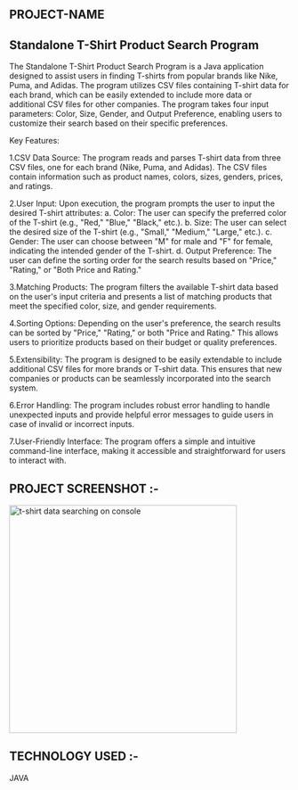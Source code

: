 PROJECT-NAME
-------------
Standalone T-Shirt Product Search Program
------------------------------------------

The Standalone T-Shirt Product Search Program is a Java application designed to assist users in finding T-shirts from popular brands like Nike, Puma, and Adidas. The program utilizes CSV files containing T-shirt data for each brand, which can be easily extended to include more data or additional CSV files for other companies. The program takes four input parameters: Color, Size, Gender, and Output Preference, enabling users to customize their search based on their specific preferences.

Key Features:

1.CSV Data Source: The program reads and parses T-shirt data from three CSV files, one for each brand (Nike, Puma, and Adidas). The CSV files contain information such as product names, colors, sizes, genders, prices, and ratings.

2.User Input: Upon execution, the program prompts the user to input the desired T-shirt attributes:
a. Color: The user can specify the preferred color of the T-shirt (e.g., "Red," "Blue," "Black," etc.).
b. Size: The user can select the desired size of the T-shirt (e.g., "Small," "Medium," "Large," etc.).
c. Gender: The user can choose between "M" for male and "F" for female, indicating the intended gender of the T-shirt.
d. Output Preference: The user can define the sorting order for the search results based on "Price," "Rating," or "Both Price and Rating."

3.Matching Products: The program filters the available T-shirt data based on the user's input criteria and presents a list of matching products that meet the specified color, size, and gender requirements.

4.Sorting Options: Depending on the user's preference, the search results can be sorted by "Price," "Rating," or both "Price and Rating." This allows users to prioritize products based on their budget or quality preferences.

5.Extensibility: The program is designed to be easily extendable to include additional CSV files for more brands or T-shirt data. This ensures that new companies or products can be seamlessly incorporated into the search system.

6.Error Handling: The program includes robust error handling to handle unexpected inputs and provide helpful error messages to guide users in case of invalid or incorrect inputs.

7.User-Friendly Interface: The program offers a simple and intuitive command-line interface, making it accessible and straightforward for users to interact with.


PROJECT SCREENSHOT :-
---------------------
<img width="409" alt="t-shirt data searching on console" src="https://github.com/satyam131/Standalone-T-Shirt-Product-Search-Program/assets/73646662/bf09d34d-8508-4688-8596-e161e698eb22">

TECHNOLOGY USED :-
------------------
JAVA


